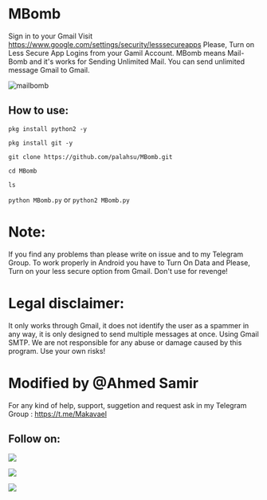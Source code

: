 # MBomb

Sign in to your Gmail
Visit https://www.google.com/settings/security/lesssecureapps
Please, Turn on Less Secure App Logins from your Gamil Account. MBomb means Mail-Bomb and it's works for Sending Unlimited Mail. You can send unlimited message Gmail to Gmail.

![mailbomb](https://user-images.githubusercontent.com/49250151/98481521-0a7c8880-2225-11eb-9961-a05fdf510684.PNG)

## How to use:
`pkg install python2 -y`

`pkg install git -y`

`git clone https://github.com/palahsu/MBomb.git`

`cd MBomb`

`ls`

`python MBomb.py` or `python2 MBomb.py`
 
# Note:
 If you find any problems than please write on issue and to my Telegram Group. To work properly in Android you have to Turn On Data and Please, Turn on your less secure option from Gmail. Don't use for revenge!

# Legal disclaimer:
It only works through Gmail, it does not identify the user as a spammer in any way, it is only designed to send multiple messages at once. Using Gmail SMTP. We are not responsible for any abuse or damage caused by this program. Use your own risks!

# Modified by @Ahmed Samir

For any kind of help, support, suggetion and request ask in my Telegram Group :
https://t.me/Makavael

## Follow on:
<p align="left">
<a href="https://github.com/Makavael"><img src="https://img.shields.io/badge/GitHub-Follow%20on%20GitHub-inactive.svg?logo=github"></a>
</p><p align="left">
<a href="https://twitter.com/Makavael"><img src="https://img.shields.io/badge/Twitter-Follow%20on%20Twitter-informational.svg?logo=twitter"></a>
</p><p align="left">
<a href="https://facebook.com/Bloodserver"><img src="https://img.shields.io/badge/Facebook-Follow%20on%20Facebook-blue.svg?logo=facebook"></a>
</p><p align="left">
